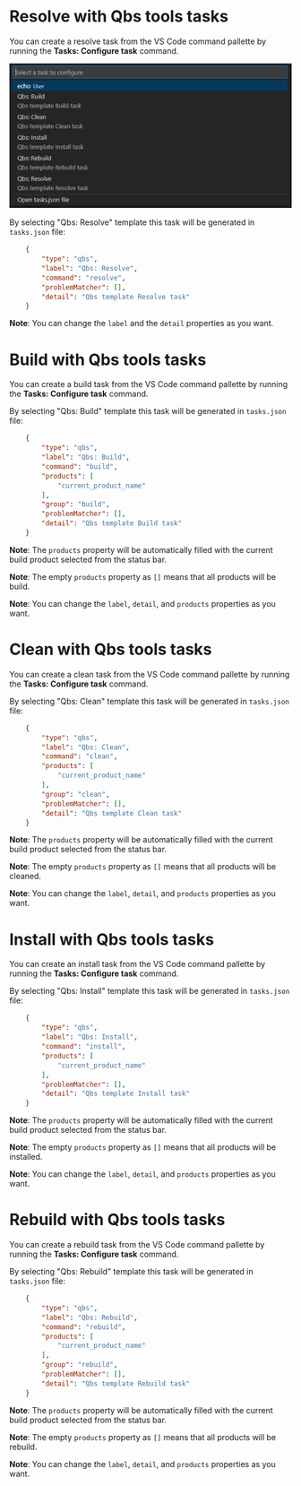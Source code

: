 # Resolve with Qbs tools tasks

You can create a resolve task from the VS Code command pallette by running the **Tasks: Configure task** command.

![Configure a task](images/qbs-configure-task.png)

By selecting "Qbs: Resolve" template this task will be generated in `tasks.json` file:

```json
    {
        "type": "qbs",
        "label": "Qbs: Resolve",
        "command": "resolve",
        "problemMatcher": [],
        "detail": "Qbs template Resolve task"
    }
```

**Note**: You can change the `label` and the `detail` properties as you want.

# Build with Qbs tools tasks

You can create a build task from the VS Code command pallette by running the **Tasks: Configure task** command.

By selecting "Qbs: Build" template this task will be generated in `tasks.json` file:

```json
    {
        "type": "qbs",
        "label": "Qbs: Build",
        "command": "build",
        "products": [
            "current_product_name"
        ],
        "group": "build",
        "problemMatcher": [],
        "detail": "Qbs template Build task"
    }
```

**Note**: The `products` property will be automatically filled with the current build product selected
from the status bar.

**Note**: The empty `products` property as `[]` means that all products will be build.

**Note**: You can change the `label`, `detail`, and `products` properties as you want.

# Clean with Qbs tools tasks

You can create a clean task from the VS Code command pallette by running the **Tasks: Configure task** command.

By selecting "Qbs: Clean" template this task will be generated in `tasks.json` file:

```json
    {
        "type": "qbs",
        "label": "Qbs: Clean",
        "command": "clean",
        "products": [
            "current_product_name"
        ],
        "group": "clean",
        "problemMatcher": [],
        "detail": "Qbs template Clean task"
    }
```

**Note**: The `products` property will be automatically filled with the current build product selected
from the status bar.

**Note**: The empty `products` property as `[]` means that all products will be cleaned.

**Note**: You can change the `label`, `detail`, and `products` properties as you want.

# Install with Qbs tools tasks

You can create an install task from the VS Code command pallette by running the **Tasks: Configure task** command.

By selecting "Qbs: Install" template this task will be generated in `tasks.json` file:

```json
    {
        "type": "qbs",
        "label": "Qbs: Install",
        "command": "install",
        "products": [
            "current_product_name"
        ],
        "problemMatcher": [],
        "detail": "Qbs template Install task"
    }
```

**Note**: The `products` property will be automatically filled with the current build product selected
from the status bar.

**Note**: The empty `products` property as `[]` means that all products will be installed.

**Note**: You can change the `label`, `detail`, and `products` properties as you want.

# Rebuild with Qbs tools tasks

You can create a rebuild task from the VS Code command pallette by running the **Tasks: Configure task** command.

By selecting "Qbs: Rebuild" template this task will be generated in `tasks.json` file:

```json
    {
        "type": "qbs",
        "label": "Qbs: Rebuild",
        "command": "rebuild",
        "products": [
            "current_product_name"
        ],
        "group": "rebuild",
        "problemMatcher": [],
        "detail": "Qbs template Rebuild task"
    }
```

**Note**: The `products` property will be automatically filled with the current build product selected
from the status bar.

**Note**: The empty `products` property as `[]` means that all products will be rebuild.

**Note**: You can change the `label`, `detail`, and `products` properties as you want.
